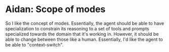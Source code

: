 # Aidan: Scope of modes

So I like the concept of modes. Essentially, the agent should be able to have specialization to constrain its reasoning to a set of tools and prompts specialized towards the domain that it's working in. However, it should be able to change between those like a human. Essentially, I'd like the agent to be able to "context-switch".
